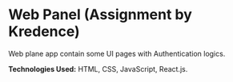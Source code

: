 # Web Panel (Assignment by Kredence)
Web plane app contain some UI pages with Authentication logics.<br>

**Technologies Used:** HTML, CSS, JavaScript, React.js.<br>

